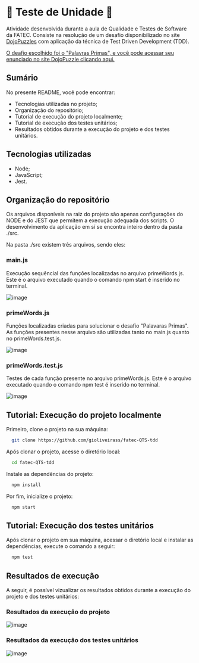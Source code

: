 # 🧪 Teste de Unidade 🧪

Atividade desenvolvida durante a aula de Qualidade e Testes de Software da FATEC. Consiste na resolução de um desafio disponibilizado no site [DojoPuzzles](https://dojopuzzles.com/) com aplicação da técnica de Test Driven Development (TDD).

[O deafio escolhido foi o "Palavras Primas", e você pode acessar seu enunciado no site DojoPuzzle clicando aqui.](https://dojopuzzles.com/problems/palavras-primas/)

## Sumário

No presente README, você pode encontrar:

- Tecnologias utilizadas no projeto;
- Organização do repositório;
- Tutorial de execução do projeto localmente;
- Tutorial de execução dos testes unitários;
- Resultados obtidos durante a execução do projeto e dos testes unitários.

## Tecnologias utilizadas

- Node;
- JavaScript;
- Jest.

## Organização do repositório

Os arquivos disponíveis na raiz do projeto são apenas configurações do NODE e do JEST que permitem a execução adequada dos scripts. O desenvolvimento da aplicação em sí se encontra inteiro dentro da pasta ./src.

Na pasta ./src existem três arquivos, sendo eles:

### main.js

Execução sequêncial das funções localizadas no arquivo primeWords.js. Este é o arquivo executado quando o comando npm start é inserido no terminal.

![image](https://github.com/gioliveirass/fatec-QTS-tdd/assets/78885451/b6c5f707-0e8f-4af2-af0c-67e94274a294)

### primeWords.js

Funções localizadas criadas para solucionar o desafio "Palavaras Primas". As funções presentes nesse arquivo são utilizadas tanto no main.js quanto no primeWords.test.js.

![image](https://github.com/gioliveirass/fatec-QTS-tdd/assets/78885451/ab3ed8d7-c253-456a-a26f-d960d57674cb)

### primeWords.test.js

Testes de cada função presente no arquivo primeWords.js. Este é o arquivo executado quando o comando npm test é inserido no terminal.

![image](https://github.com/gioliveirass/fatec-QTS-tdd/assets/78885451/18a5ee21-6c3b-46a0-9ca9-d936af431602)

## Tutorial: Execução do projeto localmente

Primeiro, clone o projeto na sua máquina:

```bash
  git clone https://github.com/gioliveirass/fatec-QTS-tdd
```

Após clonar o projeto, acesse o diretório local:

```bash
  cd fatec-QTS-tdd
```

Instale as dependências do projeto:

```bash
  npm install
```

Por fim, inicialize o projeto:

```bash
  npm start
```

## Tutorial: Execução dos testes unitários

Após clonar o projeto em sua máquina, acessar o diretório local e instalar as dependências, execute o comando a seguir:

```bash
  npm test
```

## Resultados de execução

A seguir, é possível vizualizar os resultados obtidos durante a execução do projeto e dos testes unitários:

### Resultados da execução do projeto

![image](https://github.com/gioliveirass/fatec-QTS-tdd/assets/78885451/2faafdd8-73fe-48dd-a9b1-e08107ac8adf)

### Resultados da execução dos testes unitários

![image](https://github.com/gioliveirass/fatec-QTS-tdd/assets/78885451/4646794f-8ed4-4daf-a181-cd0e6a935127)

